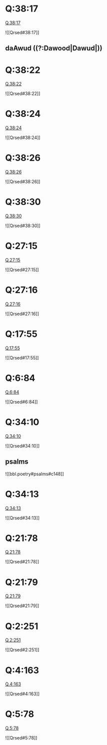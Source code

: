 
# Q:38:17

[Q.38:17](https://quran.com/38:17/tafsirs/ar-tafsir-al-tabari)

![[Qrsed#38:17]]

## daAwud ((?:Dawood|Dawud|))

# Q:38:22

[Q.38:22](https://quran.com/38:22/tafsirs/ar-tafsir-al-tabari)

![[Qrsed#38:22]]

# Q:38:24

[Q.38:24](https://quran.com/38:24/tafsirs/ar-tafsir-al-tabari)

![[Qrsed#38:24]]

# Q:38:26

[Q.38:26](https://quran.com/38:26/tafsirs/ar-tafsir-al-tabari)

![[Qrsed#38:26]]

# Q:38:30

[Q.38:30](https://quran.com/38:30/tafsirs/ar-tafsir-al-tabari)

![[Qrsed#38:30]]

# Q:27:15

[Q.27:15](https://quran.com/27:15/tafsirs/ar-tafsir-al-tabari)

![[Qrsed#27:15]]

# Q:27:16

[Q.27:16](https://quran.com/27:16/tafsirs/ar-tafsir-al-tabari)

![[Qrsed#27:16]]

# Q:17:55

[Q.17:55](https://quran.com/17:55/tafsirs/ar-tafsir-al-tabari)

![[Qrsed#17:55]]

# Q:6:84

[Q.6:84](https://quran.com/6:84/tafsirs/ar-tafsir-al-tabari)

![[Qrsed#6:84]]

# Q:34:10

[Q.34:10](https://quran.com/34:10/tafsirs/ar-tafsir-al-tabari)

![[Qrsed#34:10]]

## psalms
![[bbl.poetry#psalms#c148]]

# Q:34:13

[Q.34:13](https://quran.com/34:13/tafsirs/ar-tafsir-al-tabari)

![[Qrsed#34:13]]

# Q:21:78

[Q.21:78](https://quran.com/21:78/tafsirs/ar-tafsir-al-tabari)

![[Qrsed#21:78]]

# Q:21:79

[Q.21:79](https://quran.com/21:79/tafsirs/ar-tafsir-al-tabari)

![[Qrsed#21:79]]

# Q:2:251

[Q.2:251](https://quran.com/2:251/tafsirs/ar-tafsir-al-tabari)

![[Qrsed#2:251]]

# Q:4:163

[Q.4:163](https://quran.com/4:163/tafsirs/ar-tafsir-al-tabari)

![[Qrsed#4:163]]

# Q:5:78

[Q.5:78](https://quran.com/5:78/tafsirs/ar-tafsir-al-tabari)

![[Qrsed#5:78]]

